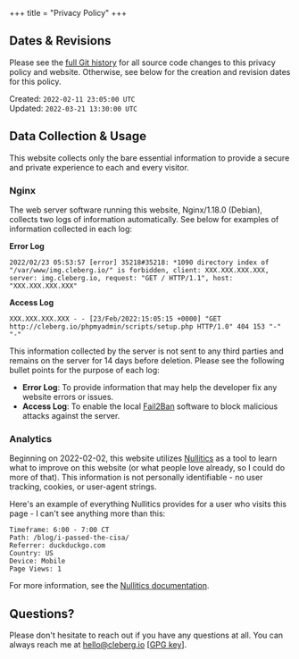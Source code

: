 +++
title = "Privacy Policy"
+++

## Dates & Revisions

Please see the [full Git history](https://git.sr.ht/~kaizoku/cleberg.io/log) for all source code changes to this privacy policy and website. Otherwise, see below for the creation and revision dates for this policy.

Created: `2022-02-11 23:05:00 UTC`  
Updated: `2022-03-21 13:30:00 UTC`

## Data Collection & Usage

This website collects only the bare essential information to provide a secure and private experience to each and every visitor.

### Nginx

The web server software running this website, Nginx/1.18.0 (Debian), collects two logs of information automatically. See below for examples of information collected in each log:

**Error Log**  
```apacheconfig
2022/02/23 05:53:57 [error] 35218#35218: *1090 directory index of "/var/www/img.cleberg.io/" is forbidden, client: XXX.XXX.XXX.XXX, server: img.cleberg.io, request: "GET / HTTP/1.1", host: "XXX.XXX.XXX.XXX"
```

**Access Log**  
```apacheconfig
XXX.XXX.XXX.XXX - - [23/Feb/2022:15:05:15 +0000] "GET http://cleberg.io/phpmyadmin/scripts/setup.php HTTP/1.0" 404 153 "-" "-"
```

This information collected by the server is not sent to any third parties and remains on the server for 14 days before deletion. Please see the following bullet points for the purpose of each log:
- **Error Log**: To provide information that may help the developer fix any website errors or issues.
- **Access Log**: To enable the local [Fail2Ban](https://www.fail2ban.org) software to block malicious attacks against the server.

### Analytics

Beginning on 2022-02-02, this website utilizes [Nullitics](https://nullitics.com) as a tool to learn what to improve on this website (or what people love already, so I could do more of that). This information is not personally identifiable - no user tracking, cookies, or user-agent strings.

Here's an example of everything Nullitics provides for a user who visits this page - I can't see anything more than this:

```text
Timeframe: 6:00 - 7:00 CT
Path: /blog/i-passed-the-cisa/
Referrer: duckduckgo.com
Country: US
Device: Mobile
Page Views: 1
```

For more information, see the [Nullitics documentation](https://nullitics.com/docs/#/privacy).

## Questions?

Please don't hesitate to reach out if you have any questions at all. You can always reach me at [hello@cleberg.io](mailto:hello@cleberg.io) [[GPG key](https://keys.openpgp.org/vks/v1/by-fingerprint/3A8AA9FF8906334646ABE0CC7FA94F8154265655)].
